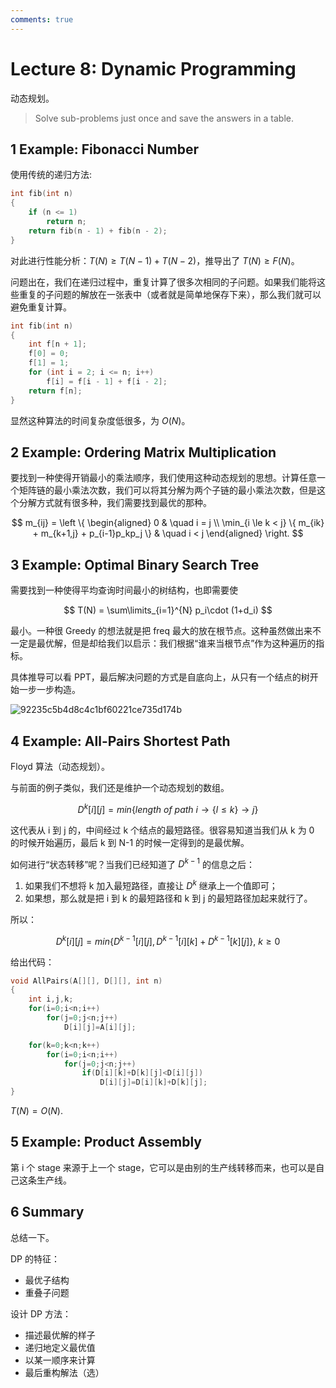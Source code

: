 ```yaml
---
comments: true
---
```


# Lecture 8: Dynamic Programming

动态规划。

> Solve sub-problems just once and save the answers in a table.

## 1 Example: Fibonacci Number

使用传统的递归方法:

```c
int fib(int n)
{
    if (n <= 1)
        return n;
    return fib(n - 1) + fib(n - 2);
}
```

对此进行性能分析：$T(N) \ge T(N-1) + T(N-2)$，推导出了 $T(N) \ge F(N)$。

问题出在，我们在递归过程中，重复计算了很多次相同的子问题。如果我们能将这些重复的子问题的解放在一张表中（或者就是简单地保存下来），那么我们就可以避免重复计算。

```c
int fib(int n)
{
    int f[n + 1];
    f[0] = 0;
    f[1] = 1;
    for (int i = 2; i <= n; i++)
        f[i] = f[i - 1] + f[i - 2];
    return f[n];
}
```

显然这种算法的时间复杂度低很多，为 $O(N)$。

## 2 Example: Ordering Matrix Multiplication

要找到一种使得开销最小的乘法顺序，我们使用这种动态规划的思想。计算任意一个矩阵链的最小乘法次数，我们可以将其分解为两个子链的最小乘法次数，但是这个分解方式就有很多种，我们需要找到最优的那种。

$$
m_{ij} = \left \{
\begin{aligned}
0 & \quad i = j \\
\min_{i \le k < j} \{ m_{ik} + m_{k+1,j} + p_{i-1}p_kp_j \} & \quad i < j
\end{aligned}
\right.
$$

## 3 Example: Optimal Binary Search Tree

需要找到一种使得平均查询时间最小的树结构，也即需要使

$$
T(N) = \sum\limits_{i=1}^{N} p_i\cdot (1+d_i)
$$

最小。一种很 Greedy 的想法就是把 freq 最大的放在根节点。这种虽然做出来不一定是最优解，但是却给我们以启示：我们根据“谁来当根节点”作为这种遍历的指标。

具体推导可以看 PPT，最后解决问题的方式是自底向上，从只有一个结点的树开始一步一步构造。

![92235c5b4d8c4c1bf60221ce735d174b](https://cdn.jsdelivr.net/gh/Frankoxer/image-host/pic/92235c5b4d8c4c1bf60221ce735d174b.png)

## 4 Example: All-Pairs Shortest Path

Floyd 算法（动态规划）。

与前面的例子类似，我们还是维护一个动态规划的数组。

$$
D^k[i][j]=min\{length\ of\ path\ i \rightarrow \{l \le k\} \rightarrow j\}
$$

这代表从 i 到 j 的，中间经过 k 个结点的最短路径。很容易知道当我们从 k 为 0 的时候开始遍历，最后 k 到 N-1 的时候一定得到的是最优解。

如何进行“状态转移”呢？当我们已经知道了 $D^{k-1}$ 的信息之后：

1. 如果我们不想将 k 加入最短路径，直接让 $D^k$ 继承上一个值即可；
2. 如果想，那么就是把 i 到 k 的最短路径和 k 到 j 的最短路径加起来就行了。

所以：

$$
D^k[i][j]=min\{ D^{k-1}[i][j],D^{k-1}[i][k]+D^{k-1}[k][j] \},\ k\ge 0
$$

给出代码：

```c
void AllPairs(A[][], D[][], int n)
{
    int i,j,k;
    for(i=0;i<n;i++)
        for(j=0;j<n;j++)
            D[i][j]=A[i][j];

    for(k=0;k<n;k++)
        for(i=0;i<n;i++)
            for(j=0;j<n;j++)
                if(D[i][k]+D[k][j]<D[i][j])
                    D[i][j]=D[i][k]+D[k][j];
}
```

$T(N) = O(N)$.

## 5 Example: Product Assembly

第 i 个 stage 来源于上一个 stage，它可以是由别的生产线转移而来，也可以是自己这条生产线。

## 6 Summary

总结一下。

DP 的特征：

* 最优子结构
* 重叠子问题

设计 DP 方法：

* 描述最优解的样子
* 递归地定义最优值
* 以某一顺序来计算
* 最后重构解法（选）
